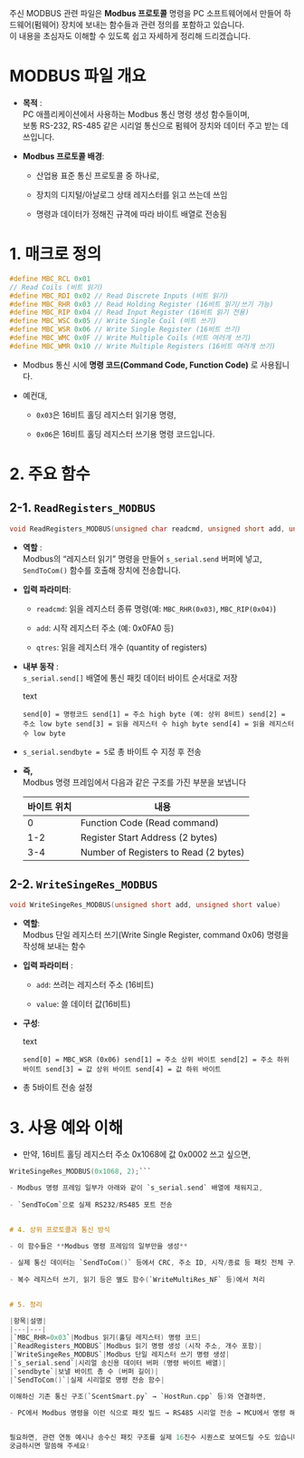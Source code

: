 주신 MODBUS 관련 파일은 **Modbus 프로토콜** 명령을 PC 소프트웨어에서 만들어 하드웨어(펌웨어) 장치에 보내는 함수들과 관련 정의를 포함하고 있습니다.  
이 내용을 초심자도 이해할 수 있도록 쉽고 자세하게 정리해 드리겠습니다.

# MODBUS 파일 개요

- **목적** :  
    PC 애플리케이션에서 사용하는 Modbus 통신 명령 생성 함수들이며,  
    보통 RS-232, RS-485 같은 시리얼 통신으로 펌웨어 장치와 데이터 주고 받는 데 쓰입니다.
    
- **Modbus 프로토콜 배경**:
    
    - 산업용 표준 통신 프로토콜 중 하나로,
        
    - 장치의 디지털/아날로그 상태 레지스터를 읽고 쓰는데 쓰임
        
    - 명령과 데이터가 정해진 규격에 따라 바이트 배열로 전송됨
        

# 1. 매크로 정의



```c
#define MBC_RCL 0x01 
// Read Coils (비트 읽기) 
#define MBC_RDI 0x02 // Read Discrete Inputs (비트 읽기) 
#define MBC_RHR 0x03 // Read Holding Register (16비트 읽기/쓰기 가능) 
#define MBC_RIP 0x04 // Read Input Register (16비트 읽기 전용) 
#define MBC_WSC 0x05 // Write Single Coil (비트 쓰기) 
#define MBC_WSR 0x06 // Write Single Register (16비트 쓰기) 
#define MBC_WMC 0x0F // Write Multiple Coils (비트 여러개 쓰기)
#define MBC_WMR 0x10 // Write Multiple Registers (16비트 여러개 쓰기)
```

- Modbus 통신 시에 **명령 코드(Command Code, Function Code)** 로 사용됩니다.
    
- 예컨대,
    
    - `0x03`은 16비트 홀딩 레지스터 읽기용 명령,
        
    - `0x06`은 16비트 홀딩 레지스터 쓰기용 명령 코드입니다.
        

# 2. 주요 함수

## 2-1. `ReadRegisters_MODBUS`



```c
void ReadRegisters_MODBUS(unsigned char readcmd, unsigned short add, unsigned short qtres)
```

- **역할** :  
    Modbus의 “레지스터 읽기” 명령을 만들어 `s_serial.send` 버퍼에 넣고,  
    `SendToCom()` 함수를 호출해 장치에 전송합니다.
    
- **입력 파라미터**:
    
    - `readcmd`: 읽을 레지스터 종류 명령(예: `MBC_RHR(0x03)`, `MBC_RIP(0x04)`)
        
    - `add`: 시작 레지스터 주소 (예: 0x0FA0 등)
        
    - `qtres`: 읽을 레지스터 개수 (quantity of registers)
        
- **내부 동작** :  
    `s_serial.send[]` 배열에 통신 패킷 데이터 바이트 순서대로 저장
    
    text
    
    `send[0] = 명령코드 send[1] = 주소 high byte (예: 상위 8비트) send[2] = 주소 low byte send[3] = 읽을 레지스터 수 high byte send[4] = 읽을 레지스터 수 low byte`
    
- `s_serial.sendbyte = 5`로 총 바이트 수 지정 후 전송
    
- **즉,**  
    Modbus 명령 프레임에서 다음과 같은 구조를 가진 부분을 보냅니다
    
    |바이트 위치|내용|
    |---|---|
    |0|Function Code (Read command)|
    |1-2|Register Start Address (2 bytes)|
    |3-4|Number of Registers to Read (2 bytes)|
    

## 2-2. `WriteSingeRes_MODBUS`



```c
void WriteSingeRes_MODBUS(unsigned short add, unsigned short value)
```

- **역할**:  
    Modbus 단일 레지스터 쓰기(Write Single Register, command 0x06) 명령을 작성해 보내는 함수
    
- **입력 파라미터** :
    
    - `add`: 쓰려는 레지스터 주소 (16비트)
        
    - `value`: 쓸 데이터 값(16비트)
        
- **구성**:
    
    text
    
    `send[0] = MBC_WSR (0x06) send[1] = 주소 상위 바이트 send[2] = 주소 하위 바이트 send[3] = 값 상위 바이트 send[4] = 값 하위 바이트`
    
- 총 5바이트 전송 설정
    

# 3. 사용 예와 이해

- 만약, 16비트 홀딩 레지스터 주소 0x1068에 값 0x0002 쓰고 싶으면,
    



```c
WriteSingeRes_MODBUS(0x1068, 2);```

- Modbus 명령 프레임 일부가 아래와 같이 `s_serial.send` 배열에 채워지고,
    
- `SendToCom`으로 실제 RS232/RS485 포트 전송
    

# 4. 상위 프로토콜과 통신 방식

- 이 함수들은 **Modbus 명령 프레임의 일부만을 생성**
    
- 실제 통신 데이터는 `SendToCom()` 등에서 CRC, 주소 ID, 시작/종료 등 패킷 전체 구조를 더해 완전한 형태로 전송됨
    
- 복수 레지스터 쓰기, 읽기 등은 별도 함수(`WriteMultiRes_NF` 등)에서 처리
    

# 5. 정리

|항목|설명|
|---|---|
|`MBC_RHR=0x03`|Modbus 읽기(홀딩 레지스터) 명령 코드|
|`ReadRegisters_MODBUS`|Modbus 읽기 명령 생성 (시작 주소, 개수 포함)|
|`WriteSingeRes_MODBUS`|Modbus 단일 레지스터 쓰기 명령 생성|
|`s_serial.send`|시리얼 송신용 데이터 버퍼 (명령 바이트 배열)|
|`sendbyte`|보낼 바이트 총 수 (버퍼 길이)|
|`SendToCom()`|실제 시리얼로 명령 전송 함수|

이해하신 기존 통신 구조(`ScentSmart.py` → `HostRun.cpp` 등)와 연결하면,

- PC에서 Modbus 명령을 이런 식으로 패킷 빌드 → RS485 시리얼 전송 → MCU에서 명령 해석 → 장비 제어 되는 구조입니다.
    

필요하면, 관련 연동 예시나 송수신 패킷 구조를 실제 16진수 시퀀스로 보여드릴 수도 있습니다.  
궁금하시면 말씀해 주세요!